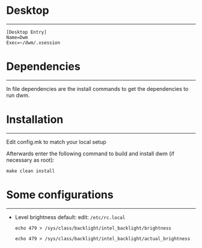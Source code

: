 # Desktop
------------
```
[Desktop Entry]
Name=Dwm
Exec=~/dwm/.xsession
```

# Dependencies
------------
In file dependencies are the install commands to get the dependencies to run dwm.

# Installation
------------
Edit config.mk to match your local setup 

Afterwards enter the following command to build and install dwm (if
necessary as root):

    make clean install
    
# Some configurations
------------
* Level brightness default: edit: `/etc/rc.local`

    `echo 479 > /sys/class/backlight/intel_backlight/brightness`
    
    `echo 479 > /sys/class/backlight/intel_backlight/actual_brightness`
